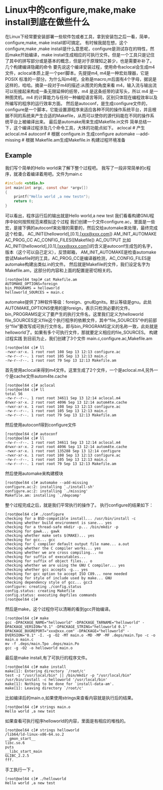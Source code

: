 # Linux中的configure,make,make install到底在做些什么
在Linux下经常要安装部署一些软件包或者工具，拿到安装包之后一看，简单，configure,make, make install即可搞定。
有时候我就在想，这个configure,make ,make install是什么意思呢，configure是测试存在的特性，然后make开始编译，make install生成相应的可执行文件。但是一个工具只是记住了其中的拼写部分或是基本的概念，但是对于原理知之甚少，也是需要补补了。
几个构建编译隐藏的命令
要先说这个编译安装过程，使用命令aclocal会生成m4文件，aclocal本质上是一个perl脚本。先提提m4, m4是一种宏处理器，它是 POSIX 标准的一部分。为什么叫m4呢，全称是macro,m后面有4个字母，据说是这样的，哈哈。摘录一段对于m4的描述:从图灵的角度来看 m4，输入流与输出流可以衔接起来构成一条无限延伸的纸带，m4 是这条纸带的读写头，所以 m4 是一种图灵机。m4 的计算能力与任何一种编程语言等同，区别只体现在编程效率以及所编写的程序的运行效率方面。
然后是autoconf，是生成configure文件的，configure是一个脚本，它能设置源程序来适应各种不同的操作系统平台，并且根据不同的系统来产生合适的Makefile，从而可以使你的源代码能在不同的操作系统平台上被编译出来。
最后是automake用来生成Makefile.in文件
简单总结一下，这个编译过程涉及几个命令工具，大体的功能点如下。
aclocal # 产生 aclocal.m4
autoconf # 根据 configure.in 生成configure
automake --add-missing # 根据 Makefile.am生成Makefile.in
构建过程环境准备
## Example
我们写个简单的Hello world来了解下整个过程吧。
我写了一段非常简单的c程序，就凑合着编译着用吧。文件为main.c
```c
#include <stdio.h>
int main(int argc, const char *argv[])
{
    printf("Hello world ,a new testn");
    return 0;
}
```
可以看出，程序运行后的输出就是Hello world,a new test
我们看看构建GNU程序中如何按照规范来模拟这个过程
我们创建一个文件configure.ac，里面是一些宏，是接下俩的autoconf来处理的需要的，然后交给automake来处理，最终完成这个检查。
AC_INIT([helloworld],[0.1],[xxx@xxx.com])
AM_INIT_AUTOMAKE
AC_PROG_CC
AC_CONFIG_FILES([Makefile])
AC_OUTPUT
比如AC_INIT([helloworld],[0.1],[xxx@xxx.com])的含义是autoconf生成包的名字，版本（这个可以自己定义），反馈邮箱，
AM_INIT_AUTOMAKE是检查automake尝试Makefile时的工具，AC_PROG_CC是编译器检测，AC_CONFIG_FILES是automake构建出类似.in的文件。
然后就是Makefile的文件，我们设定名字为Makefile.am，这部分的内容和上面的配置是密切相关的。
```
[root@oel64 tmp]# cat Makefile.am
AUTOMAKE_OPTIONS=foreign
bin_PROGRAMS = helloworld
helloworld_SOURCES = main.c
```
automake提供了3种软件等级：foreign、gnu和gnits。默认等级是gnu。此处AUTOMAKE_OPTIONS使用的是foreign，表示只检测必要的文件。
bin_PROGRAMS定义了要产生的执行文件名，这里我们定义为helloworld
file_SOURCES定义file这个执行程序的依赖文件，其中“file_SOURCES”中的前部分“file”要改写成可执行文件名，即与bin_PROGRAMS定义的名称一致，此处就是helloworld了。如果有多个可执行文件，那就要定义相应的file_SOURCES。
构建过程实践
到目前为止，我们创建了3个文件 main.c,configure.ac,Makefile.am
```
[root@oel64 c]# ll
-rwxr-xr-x. 1 root root 108 Sep 13 12:13 configure.ac
-rw-r--r--. 1 root root 105 Sep 13 12:13 main.c
-rw-r--r--. 1 root root 79 Sep 13 12:13 Makefile.am
```
首先使用aclocal来得到m4文件。这里生成了2个文件，一个是aclocal.m4,另外一个是cache文件autom4te.cache
```
[root@oel64 c]# aclocal
[root@oel64 c]# ll
total 56
-rw-r--r--. 1 root root 34611 Sep 13 12:14 aclocal.m4
drwxr-xr-x. 2 root root 4096 Sep 13 12:14 autom4te.cache
-rwxr-xr-x. 1 root root 108 Sep 13 12:13 configure.ac
-rw-r--r--. 1 root root 105 Sep 13 12:13 main.c
-rw-r--r--. 1 root root 79 Sep 13 12:13 Makefile.am
```
然后使用autoconf得到configure文件
```
[root@oel64 c]# autoconf
[root@oel64 c]# ll
-rw-r--r--. 1 root root 34611 Sep 13 12:14 aclocal.m4
drwxr-xr-x. 2 root root 4096 Sep 13 12:14 autom4te.cache
-rwxr-xr-x. 1 root root 135288 Sep 13 12:14 configure
-rwxr-xr-x. 1 root root 108 Sep 13 12:13 configure.ac
-rw-r--r--. 1 root root 105 Sep 13 12:13 main.c
-rw-r--r--. 1 root root 79 Sep 13 12:13 Makefile.am
```
然后使用automake来构建模块
```
[root@oel64 c]# automake --add-missing
configure.ac:2: installing `./install-sh'
configure.ac:2: installing `./missing'
Makefile.am: installing `./depcomp'
```
整个过程完成之后，就是我们平常执行的操作了。
执行configure的结果如下：
```
[root@oel64 c]# ./configure
checking for a BSD-compatible install... /usr/bin/install -c
checking whether build environment is sane... yes
checking for a thread-safe mkdir -p... /bin/mkdir -p
checking for gawk... gawk
checking whether make sets $(MAKE)... yes
checking for gcc... gcc
checking for C compiler default output file name... a.out
checking whether the C compiler works... yes
checking whether we are cross compiling... no
checking for suffix of executables...
checking for suffix of object files... o
checking whether we are using the GNU C compiler... yes
checking whether gcc accepts -g... yes
checking for gcc option to accept ISO C89... none needed
checking for style of include used by make... GNU
checking dependency style of gcc... gcc3
configure: creating ./config.status
config.status: creating Makefile
config.status: executing depfiles commands
[root@oel64 c]#
```
然后是make，这个过程你可以清晰的看到gcc开始编译。
```
[root@oel64 c]# make
gcc -DPACKAGE_NAME="helloworld" -DPACKAGE_TARNAME="helloworld" -DPACKAGE_VERSION="0.1" -DPACKAGE_STRING="helloworld 0.1" -DPACKAGE_BUGREPORT="xxx@xxx.com" -DPACKAGE="helloworld" -DVERSION="0.1" -I. -g -O2 -MT main.o -MD -MP -MF .deps/main.Tpo -c -o main.o main.c
mv -f .deps/main.Tpo .deps/main.Po
gcc -g -O2 -o helloworld main.o
```
最后是make install,有了可执行的程序文件。
```
[root@oel64 c]# make install
make[1]: Entering directory `/root/c'
test -z "/usr/local/bin" || /bin/mkdir -p "/usr/local/bin"
/usr/bin/install -c helloworld '/usr/local/bin'
make[1]: Nothing to be done for `install-data-am'.
make[1]: Leaving directory `/root/c'
```
比如编译后的main.o,如果使用strings来查看内容就是执行后的结果。
```
[root@oel64 c]# strings main.o
Hello world ,a new test
```
如果查看可执行程序helloworld的内容，里面是有相应的堆栈的。
```
[root@oel64 c]# strings helloworld
/lib64/ld-linux-x86-64.so.2
__gmon_start__
libc.so.6
puts
__libc_start_main
GLIBC_2.2.5
fff.
```
手工执行一下 。

```
[root@oel64 c]# ./helloworld
Hello world ,a new test
```

